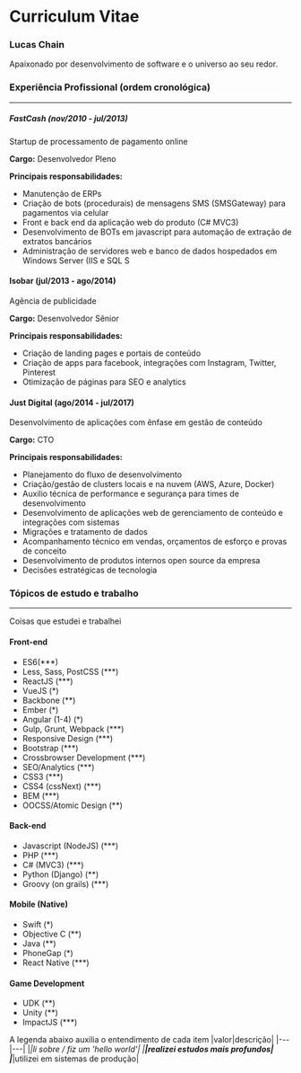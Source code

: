 # Curriculum Vitae
### Lucas Chain

Apaixonado por desenvolvimento de software e o universo ao seu redor.
### Experiência Profissional (ordem cronológica)
---
##### FastCash (nov/2010 - jul/2013)
Startup de processamento de pagamento online

**Cargo:** Desenvolvedor Pleno

**Principais responsabilidades:**
  - Manutenção de ERPs
  - Criação de bots (procedurais) de mensagens SMS (SMSGateway) para pagamentos via celular
  - Front e back end da aplicação web do produto (C# MVC3)
  - Desenvolvimento de BOTs em javascript para automação de extração de extratos bancários
  - Administração de servidores web e banco de dados hospedados em Windows Server (IIS e SQL S

#### Isobar (jul/2013 - ago/2014)
Agência de publicidade

**Cargo:** Desenvolvedor Sênior

**Principais responsabilidades:**
  - Criação de landing pages e portais de conteúdo 
  - Criação de apps para facebook, integrações com Instagram, Twitter, Pinterest
  - Otimização de páginas para SEO e analytics
 
#### Just Digital (ago/2014 - jul/2017)
Desenvolvimento de aplicações com ênfase em gestão de conteúdo

**Cargo:** CTO

**Principais responsabilidades:**
  - Planejamento do fluxo de desenvolvimento
  - Criação/gestão de clusters locais e na nuvem (AWS, Azure, Docker)
  - Auxilio técnica de performance e segurança para times de desenvolvimento
  - Desenvolvimento de aplicações web de gerenciamento de conteúdo e integrações com sistemas 
  - Migrações e tratamento de dados
  - Acompanhamento técnico em vendas, orçamentos de esforço e provas de conceito
  - Desenvolvimento de produtos internos open source da empresa
  - Decisões estratégicas de tecnologia

### Tópicos de estudo e trabalho
---

Coisas que estudei e trabalhei

#### Front-end

  - ES6(***)
  - Less, Sass, PostCSS (***)
  - ReactJS (***)
  - VueJS (*)
  - Backbone (**)
  - Ember (*)
  - Angular (1-4) (*)
  - Gulp, Grunt, Webpack (***)
  - Responsive Design (***)
  - Bootstrap (***)
  - Crossbrowser Development (***)
  - SEO/Analytics (***)
  - CSS3 (***)
  - CSS4 (cssNext) (***)
  - BEM (***)
  - OOCSS/Atomic Design (**)

#### Back-end
  - Javascript (NodeJS) (***)
  - PHP (***)
  - C# (MVC3) (***)
  - Python (Django) (**)
  - Groovy (on grails) (***)
  
#### Mobile (Native)
  - Swift (*)
  - Objective C (**)
  - Java (**)
  - PhoneGap (*)
  - React Native (***)

#### Game Development
  - UDK (**)
  - Unity (**)
  - ImpactJS (***)

A legenda abaixo auxilia o entendimento de cada item
|valor|descrição|
|---|---|
|*|li sobre / fiz um 'hello world'|
|**|realizei estudos mais profundos|
|***|utilizei em sistemas de produção|
